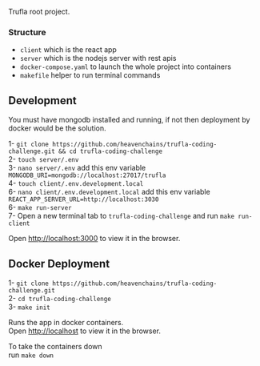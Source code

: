 Trufla root project.

### Structure

- `client` which is the react app
- `server` which is the nodejs server with rest apis
- `docker-compose.yaml` to launch the whole project into containers
- `makefile` helper to run terminal commands

## Development

You must have mongodb installed and running, if not then deployment by docker would be the solution.<br />

1- `git clone https://github.com/heavenchains/trufla-coding-challenge.git && cd trufla-coding-challenge` <br />
2- `touch server/.env` <br />
3- `nano server/.env` add this env variable `MONGODB_URI=mongodb://localhost:27017/trufla` <br />
4- `touch client/.env.development.local` <br />
6- `nano client/.env.development.local` add this env variable `REACT_APP_SERVER_URL=http://localhost:3030` <br />
6- `make run-server`<br />
7- Open a new terminal tab to `trufla-coding-challenge` and run `make run-client`

Open [http://localhost:3000](http://localhost:3000) to view it in the browser.

## Docker Deployment

1- `git clone https://github.com/heavenchains/trufla-coding-challenge.git` <br />
2- `cd trufla-coding-challenge` <br />
3- `make init`<br />

Runs the app in docker containers.<br />
Open [http://localhost](http://localhost) to view it in the browser.

To take the containers down <br />
run `make down`
